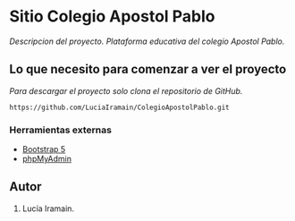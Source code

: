# Sitio Colegio Apostol Pablo

_Descripcion del proyecto. Plataforma educativa del colegio Apostol Pablo._

## Lo que necesito para comenzar a ver el proyecto

_Para descargar el proyecto solo clona el repositorio de GitHub._

`https://github.com/LuciaIramain/ColegioApostolPablo.git`

### Herramientas externas

- [Bootstrap 5](https://getbootstrap.com/)
- [phpMyAdmin](https://www.phpmyadmin.net/)
    
## Autor

1. Lucía Iramain.